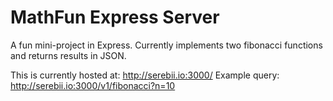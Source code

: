 # MathFun Express Server
A fun mini-project in Express. Currently implements two fibonacci functions and returns results in JSON.

This is currently hosted at: http://serebii.io:3000/
Example query: http://serebii.io:3000/v1/fibonacci?n=10
